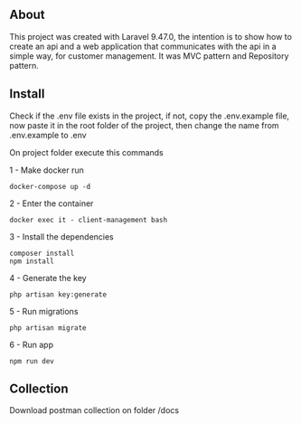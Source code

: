 ## About

This project was created with Laravel 9.47.0, the intention is to show how to create an api and a web application that communicates with the api in a simple way, for customer management. It was MVC pattern and Repository pattern.

## Install

Check if the .env file exists in the project, if not, copy the .env.example file, now paste it in the root folder of the project,
then change the name from .env.example to .env

On project folder execute this commands

1 - Make docker run
```
docker-compose up -d
```

2 - Enter the container
```
docker exec it - client-management bash
```

3 - Install the dependencies
```
composer install
npm install
```

4 - Generate the key
```
php artisan key:generate
```

5 - Run migrations
```
php artisan migrate
```

6 - Run app
```
npm run dev
```

## Collection

Download postman collection on folder /docs
